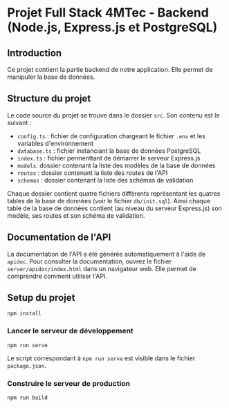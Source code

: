 # Projet Full Stack 4MTec - Backend (Node.js, Express.js et PostgreSQL)

## Introduction

Ce projet contient la partie backend de notre application. Elle permet de manipuler la base de données.

## Structure du projet

Le code source du projet se trouve dans le dossier `src`. Son contenu est le suivant :

- `config.ts` : fichier de configuration chargeant le fichier `.env` et les variables d'environnement
- `database.ts` : fichier instanciant la base de données PostgreSQL
- `index.ts` : fichier permenttant de démarrer le serveur Express.js
- `models`: dossier contenant la liste des modèles de la base de données
- `routes` : dossier contenant la liste des routes de l'API
- `schemas` : dossier contenant la liste des schémas de validation

Chaque dossier contient quatre fichiers différents représentant les quatres tables de la base de données (voir le fichier `db/init.sql`). Ainsi chaque table de la base de données contient (au niveau du serveur Express.js) son modèle, ses routes et son schéma de validation.

## Documentation de l'API

La documentation de l'API a été générée automatiquement à l'aide de `apidoc`. Pour consulter la documentation, ouvrez le fichier `server/apidoc/index.html` dans un navigateur web. Elle permet de comprendre comment utiliser l'API.

## Setup du projet
```
npm install
```

### Lancer le serveur de développement
```
npm run serve
```

Le script correspondant à `npm run serve` est visible dans le fichier `package.json`.

### Construire le serveur de production
```
npm run build
```
